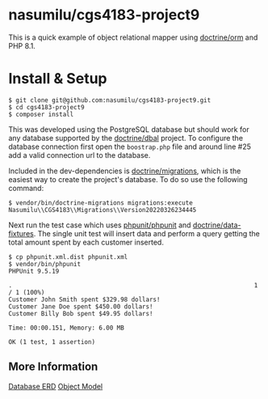 # nasumilu/cgs4183-project9

This is a quick example of object relational mapper using [doctrine/orm][1] and PHP 8.1.

# Install & Setup

```shell
$ git clone git@github.com:nasumilu/cgs4183-project9.git
$ cd cgs4183-project9
$ composer install
```

This was developed using the PostgreSQL database but should work for any database supported by the [doctrine/dbal][5]
project. To configure the database connection first open the `boostrap.php` file and around line #25 add a valid
connection url to the database. 

Included in the dev-dependencies is [doctrine/migrations][2], which is the easiest way to create the project's database. 
To do so use the following command:

```shell
$ vendor/bin/doctrine-migrations migrations:execute Nasumilu\\CGS4183\\Migrations\\Version20220326234445
```

Next run the test case which uses [phpunit/phpunit][3] and [doctrine/data-fixtures][4]. The single unit test will insert 
data and perform a query getting the total amount spent by each customer inserted.

```shell
$ cp phpunit.xml.dist phpunit.xml
$ vendor/bin/phpunit
PHPUnit 9.5.19

.                                                                   1 / 1 (100%)
Customer John Smith spent $329.98 dollars!
Customer Jane Doe spent $450.00 dollars!
Customer Billy Bob spent $49.95 dollars!

Time: 00:00.151, Memory: 6.00 MB

OK (1 test, 1 assertion)
```


## More Information

[Database ERD](./docs/erd.md)
[Object Model](./docs/obj_model.md)

[1]: https://www.doctrine-project.org/projects/doctrine-orm/en/2.11/index.html
[2]: https://www.doctrine-project.org/projects/doctrine-migrations/en/3.3/index.html
[3]: https://phpunit.readthedocs.io/en/9.5/
[4]: https://www.doctrine-project.org/projects/doctrine-data-fixtures/en/latest/index.html
[5]: https://www.doctrine-project.org/projects/doctrine-dbal/en/latest/index.html